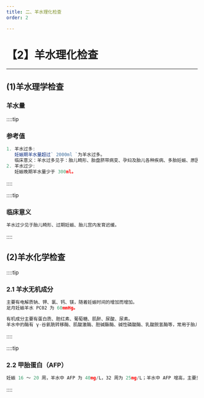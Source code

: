 ```yaml
---
title: 二、羊水理化检查
order: 2

---
```


# 【2】羊水理化检查

<kaodian :text="'临床检验基础记忆卡'" />

<!-- ###### 第十七章 羊水检查

> 临床检验基础 -->

<beitiL/>

---

## (1)羊水理学检查

<son :text="'临床检验基础检验记忆卡'" text1="(1)羊水理学检查" :textOption="[['了解','专业知识','相关专业知识'],['了解','相关专业知识','专业知识'],['了解','相关专业知识','专业知识']]" />

### 羊水量

::::tip

### 参考值

```js
1. 羊水过多:
   妊娠期羊水量超过` 2000ml `为羊水过多。
   临床意义：羊水过多见于：胎儿畸形、胎盘脐带病变、孕妇及胎儿各种疾病、多胎妊娠、原因不明特发性羊水过多。
2. 羊水过少:
   妊娠晚期羊水量少于 300ml。
```

::::

::::tip

### 临床意义

```js
羊水过少见于胎儿畸形、过期妊娠、胎儿宫内发育迟缓。
```

::::

## (2)羊水化学检查

<son :text="'临床检验基础检验记忆卡'" text1="(2)羊水化学检查" :textOption="[['了解','专业知识','相关专业知识'],['了解','相关专业知识','专业知识'],['了解','相关专业知识','专业知识']]" />

::::tip

### 2.1 羊水无机成分

```js
主要有电解质钠、钾、氯、钙、镁，随着妊娠时间的增加而增加。
足月妊娠羊水 PC02 为 60mmHg。

有机成分主要有蛋白质、胆红素、葡萄糖、肌酐、尿酸、尿素。
羊水中的酶有 γ-谷氨酰转移酶、肌酸激酶、胆碱酯酶、碱性磷酸酶、乳酸脱氢酶等，常用于胎儿遗传性代谢缺陷病产前诊断。
```

::::

::::tip

### 2.2 甲胎蛋白（AFP）

```js
妊娠 16 ～ 20 周，羊水中 AFP 为 40mg/L，32 周为 25mg/L；羊水中 AFP 增高，主要见于开放型神经管畸形。
```

::::
